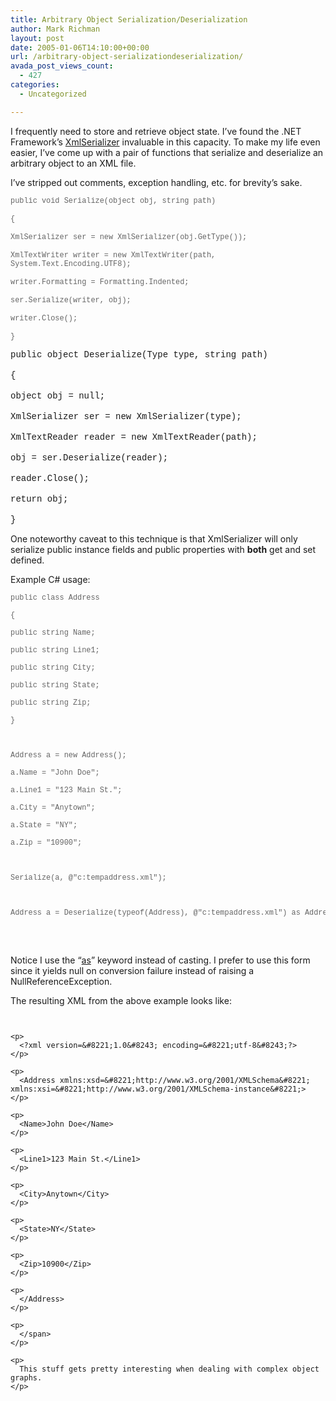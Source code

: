 ```yaml
---
title: Arbitrary Object Serialization/Deserialization
author: Mark Richman
layout: post
date: 2005-01-06T14:10:00+00:00
url: /arbitrary-object-serializationdeserialization/
avada_post_views_count:
  - 427
categories:
  - Uncategorized

---
```

I frequently need to store and retrieve object state. I&#8217;ve found the .NET Framework&#8217;s [XmlSerializer][1] invaluable in this capacity. To make my life even easier, I&#8217;ve come up with a pair of functions that serialize and deserialize an arbitrary object to an XML file.

I&#8217;ve stripped out comments, exception handling, etc. for brevity&#8217;s sake.

<span style="color: rgb(102, 102, 102);font-size:85%;" ><span style="font-family:courier new;">public void Serialize(object obj, string path)</span><br /> <br /><span style="font-family:courier new;">{</span><br /> <br /><span style="font-family:courier new;"> XmlSerializer ser = new XmlSerializer(obj.GetType());</span><br /> <br /><span style="font-family:courier new;"> XmlTextWriter writer = new XmlTextWriter(path, System.Text.Encoding.UTF8);</span><br /> <br /><span style="font-family:courier new;"> writer.Formatting = Formatting.Indented;</span><br /> <br /><span style="font-family:courier new;"> ser.Serialize(writer, obj);</span><br /> <br /><span style="font-family:courier new;"> writer.Close(); </span><br /> <br /><span style="font-family:courier new;">}</span></p> 

<p>
  <span style="font-family:courier new;">public object Deserialize(Type type, string path)</span><br /> <br /><span style="font-family:courier new;">{</span><br /> <br /><span style="font-family:courier new;"> object obj = null;</span><br /> <br /><span style="font-family:courier new;"> XmlSerializer ser = new XmlSerializer(type);</span><br /> <br /><span style="font-family:courier new;"> XmlTextReader reader = new XmlTextReader(path);</span><br /> <br /><span style="font-family:courier new;"> obj = ser.Deserialize(reader);</span><br /> <br /><span style="font-family:courier new;"> reader.Close(); </span><br /> <br /><span style="font-family:courier new;"> return obj;</span><br /> <br /><span style="font-family:courier new;">}</span></span>
</p>

<p>
  One noteworthy caveat to this technique is that XmlSerializer will only serialize public instance fields and public properties with <span style="font-weight: bold;">both</span> get and set defined.
</p>

<p>
  Example C# usage:<br /> 
  
  <pre  style="color: rgb(102, 102, 102);font-family:courier new;" class="code"><span style=";font-family:courier new;font-size:85%;"  >public class Address
<br />{
<br />public string Name;
<br />public string Line1;
<br />public string City;
<br />public string State;
<br />public string Zip;
<br />}
<br />
<br />Address a = new Address();
<br />a.Name = "John Doe";
<br />a.Line1 = "123 Main St.";
<br />a.City = "Anytown";
<br />a.State = "NY";
<br />a.Zip = "10900";
<br />
<br />Serialize(a, @"c:tempaddress.xml");
<br />
<br />Address a = Deserialize(typeof(Address), @"c:tempaddress.xml") as Address;
<br /></span>
<br /></pre>
  
  <p>
    Notice I use the &#8220;<a href="http://msdn.microsoft.com/library/default.asp?url=/library/en-us/csref/html/vclrfas.asp">as</a>&#8221; keyword instead of casting. I prefer to use this form since it yields null on conversion failure instead of raising a NullReferenceException.
  </p>
  
  <p>
    The resulting XML from the above example looks like:
  </p>
  
  <p>
    <span style="color: rgb(102, 102, 102);font-size:85%;" ><span style="font-family:courier new;"><br /> 
    
    <p>
      <?xml version=&#8221;1.0&#8243; encoding=&#8221;utf-8&#8243;?>
    </p>
    
    <p>
      <Address xmlns:xsd=&#8221;http://www.w3.org/2001/XMLSchema&#8221; xmlns:xsi=&#8221;http://www.w3.org/2001/XMLSchema-instance&#8221;>
    </p>
    
    <p>
      <Name>John Doe</Name>
    </p>
    
    <p>
      <Line1>123 Main St.</Line1>
    </p>
    
    <p>
      <City>Anytown</City>
    </p>
    
    <p>
      <State>NY</State>
    </p>
    
    <p>
      <Zip>10900</Zip>
    </p>
    
    <p>
      </Address>
    </p>
    
    <p>
      </span>
    </p>
    
    <p>
      This stuff gets pretty interesting when dealing with complex object graphs.
    </p>

 [1]: http://msdn.microsoft.com/library/default.asp?url=/library/en-us/cpref/html/frlrfSystemXmlSerializationXmlSerializerClassTopic.asp